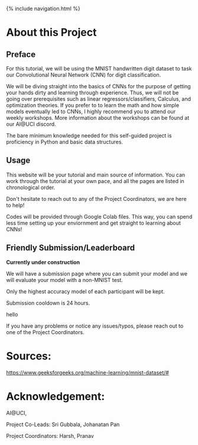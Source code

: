 {% include navigation.html %}

# About this Project

## Preface

For this tutorial, we will be using the MNIST handwritten digit dataset to task our Convolutional Neural Network (CNN) for digit classification. 

We will be diving straight into the basics of CNNs for the purpose of getting your hands dirty and learning through experience. Thus, we will not be going over prerequisites such as linear regressors/classifiers, Calculus, and optimization theories. If you prefer to to learn the math and how simple models eventually led to CNNs, I highly recommend you to attend our weekly workshops. More information about the workshops can be found at our AI@UCI discord.

The bare minimum knowledge needed for this self-guided project is proficiency in Python and basic data structures.

## Usage
This website will be your tutorial and main source of information. You can work through the tutorial at your own pace, and all the pages are listed in chronological order. 

Don't hesitate to reach out to any of the Project Coordinators, we are here to help!

Codes will be provided through Google Colab files. This way, you can spend less time setting up your enviornment and get straight to learning about CNNs!

## Friendly Submission/Leaderboard

**Currently under construction**

We will have a submission page where you can submit your model and we will evaluate your model with a non-MNIST test.

Only the highest accuracy model of each participant will be kept. 

Submission cooldown is 24 hours.

hello


If you have any problems or notice any issues/typos, please reach out to one of the Project Coordinators. 


# Sources:
https://www.geeksforgeeks.org/machine-learning/mnist-dataset/#

# Acknowledgement:
AI@UCI, 

Project Co-Leads: Sri Gubbala, Johanatan Pan

Project Coordinators: Harsh, Pranav
